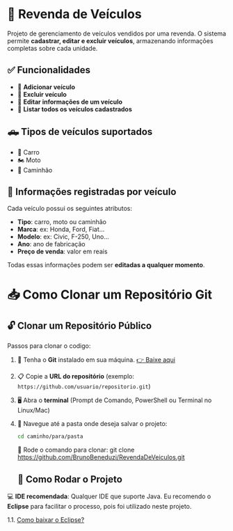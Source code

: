 # 🚗 Revenda de Veículos

Projeto de gerenciamento de veículos vendidos por uma revenda. O sistema permite **cadastrar, editar e excluir veículos**, armazenando informações completas sobre cada unidade.

## ✅ Funcionalidades

- 🔹 **Adicionar veículo**  
- 🔹 **Excluir veículo**  
- 🔹 **Editar informações de um veículo**  
- 🔹 **Listar todos os veículos cadastrados**

## 🛻 Tipos de veículos suportados

- 🚗 Carro  
- 🏍️ Moto  
- 🚛 Caminhão

## 📄 Informações registradas por veículo

Cada veículo possui os seguintes atributos:

- **Tipo**: carro, moto ou caminhão  
- **Marca**: ex: Honda, Ford, Fiat...  
- **Modelo**: ex: Civic, F-250, Uno...  
- **Ano**: ano de fabricação  
- **Preço de venda**: valor em reais

Todas essas informações podem ser **editadas a qualquer momento**.

# 📥 Como Clonar um Repositório Git

## 🔓 Clonar um Repositório Público

Passos para clonar o codigo:

1. 💾 Tenha o **Git** instalado em sua máquina. [👉 Baixe aqui](https://git-scm.com/downloads)
2. 📋 Copie a **URL do repositório** (exemplo: `https://github.com/usuario/repositorio.git`)
3. 🖥️ Abra o **terminal** (Prompt de Comando, PowerShell ou Terminal no Linux/Mac)
4. 📁 Navegue até a pasta onde deseja salvar o projeto:  
   ```bash
   cd caminho/para/pasta
   ```
   🧩 Rode o comando para clonar: git clone https://github.com/BrunoBeneduzi/RevendaDeVeiculos.git

   ## 🔧 Como Rodar o Projeto

💻 **IDE recomendada**: Qualquer IDE que suporte Java. Eu recomendo o **Eclipse** para facilitar o processo, pois foi utilizado neste projeto.

   1.1. [Como baixar o Eclipse?](https://www.youtube.com/watch?v=KWGIaWh71q4)
